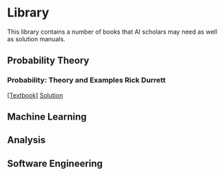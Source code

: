 # Library

This library contains a number of books that AI scholars may need as well as solution manuals.

## Probability Theory

### Probability: Theory and Examples Rick Durrett

[[Textbook]]() [Solution]()

## Machine Learning

## Analysis

## Software Engineering